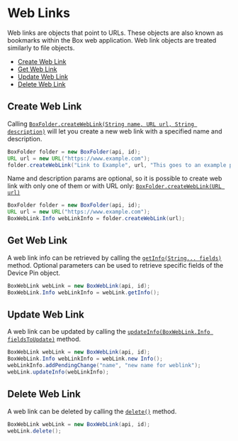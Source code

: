 Web Links
======

Web links are objects that point to URLs. These objects are also known as
bookmarks within the Box web application. Web link objects are treated
similarly to file objects.

<!-- START doctoc generated TOC please keep comment here to allow auto update -->
<!-- DON'T EDIT THIS SECTION, INSTEAD RE-RUN doctoc TO UPDATE -->


- [Create Web Link](#create-web-link)
- [Get Web Link](#get-web-link)
- [Update Web Link](#update-web-link)
- [Delete Web Link](#delete-web-link)

<!-- END doctoc generated TOC please keep comment here to allow auto update -->

Create Web Link
---------------

Calling [`BoxFolder.createWebLink(String name, URL url, String description)`][create-web-link] will let you create a new web link with a specified name and description.

```java
BoxFolder folder = new BoxFolder(api, id);
URL url = new URL("https://www.example.com");
folder.createWebLink("Link to Example", url, "This goes to an example page");
```

Name and description params are optional, so it is possible to create web link
with only one of them or with URL only:
[`BoxFolder.createWebLink(URL url)`][create-web-link2]

```java
BoxFolder folder = new BoxFolder(api, id);
URL url = new URL("https://www.example.com");
BoxWebLink.Info webLinkInfo = folder.createWebLink(url);
```

[create-web-link]: http://opensource.box.com/box-java-sdk/javadoc/com/box/sdk/BoxFolder.html#createWebLink-java.lang.String-java.net.URL-java.lang.String-
[create-web-link2]: http://opensource.box.com/box-java-sdk/javadoc/com/box/sdk/BoxFolder.html#createWebLink-java.net.URL-

Get Web Link
------------

A web link info can be retrieved by calling the [`getInfo(String... fields)`][get-web-link] method.
Optional parameters can be used to retrieve specific fields of the Device Pin object.

```java
BoxWebLink webLink = new BoxWebLink(api, id);
BoxWebLink.Info webLinkInfo = webLink.getInfo();
```

[get-web-link]: http://opensource.box.com/box-java-sdk/javadoc/com/box/sdk/BoxWebLink.html#getInfo-java.lang.String...-

Update Web Link
---------------

A web link can be updated by calling the
[`updateInfo(BoxWebLink.Info fieldsToUpdate)`][update-web-link] method.

```java
BoxWebLink webLink = new BoxWebLink(api, id);
BoxWebLink.Info webLinkInfo = webLink.new Info();
webLinkInfo.addPendingChange("name", "new name for weblink");
webLink.updateInfo(webLinkInfo);
```

[update-web-link]: http://opensource.box.com/box-java-sdk/javadoc/com/box/sdk/BoxWebLink.html#updateInfo-com.box.sdk.BoxWebLink.Info-

Delete Web Link
---------------

A web link can be deleted by calling the [`delete()`][delete] method.

```java
BoxWebLink webLink = new BoxWebLink(api, id);
webLink.delete();
```

[delete]: http://opensource.box.com/box-java-sdk/javadoc/com/box/sdk/BoxWebLink.html#delete--